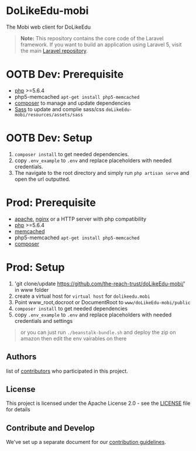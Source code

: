  DoLikeEdu-mobi
======
The Mobi web client for DoLikeEdu

> **Note:** This repository contains the core code of the Laravel framework. If you want to build an application using Laravel 5, visit the main [Laravel repository](https://github.com/laravel/laravel).

OOTB Dev: Prerequisite
======
- [php] >=5.6.4
- php5-memcached `apt-get install php5-memcached`
- [composer] to manage and update dependencies
- [Sass] to update and complie sass/css `doLikeEdu-mobi/resources/assets/sass`

OOTB Dev: Setup
======
1. `composer install` to get needed dependencies.
2. copy `.env_example` to `.env` and replace placeholders with needed credentials.
3. The navigate to the root directory and simply run `php artisan serve` and open the url outputted.

Prod: Prerequisite
======
- [apache], [nginx] or a HTTP server with php compatibility
- [php] >=5.6.4
- [memcached]
- php5-memcached `apt-get install php5-memcached`
- [composer]

Prod: Setup
======
1. 'git clone/update https://github.com/the-reach-trust/doLikeEdu-mobi/' in www folder
2. create a virtual host for `virtual host` for `dolikeedu.mobi`
3. Point www_root,docroot or DocumentRoot to `www/doLikeEdu-mobi/public`
4. `composer install` to get needed dependencies
5. copy `.env_example` to `.env` and replace placeholders with needed credentials and settings
> or you can just run `./beanstalk-bundle.sh` and deploy the zip on amazon
then edit the env vairables on there

## Authors
list of [contributors](https://github.com/the-reach-trust/doLikeEdu-mobi/graphs/contributors) who participated in this project.

## License

This project is licensed under the Apache License 2.0 - see the [LICENSE](LICENSE) file for details

## Contribute and Develop

We've set up a separate document for our [contribution guidelines](https://github.com/the-reach-trust/doLikeEdu-mobi/blob/master/CONTRIBUTING.md).

[composer]: <https://getcomposer.org/>
[php]: <http://php.net/releases/5_6_4.php>
[apache]: <https://httpd.apache.org/>
[nginx]: <https://www.nginx.com>
[memcached]: <https://memcached.org/>
[Sass]: <https://sass-lang.com/>
